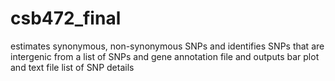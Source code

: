 # csb472_final
estimates synonymous, non-synonymous SNPs and identifies SNPs that are intergenic from a list of SNPs and gene annotation file and outputs bar plot and text file list of SNP details
